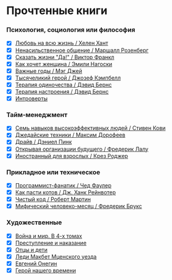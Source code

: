 # Прочтенные книги

### Психология, социология или философия

- [x]  [Любовь на всю жизнь / Хелен Хант](https://www.litres.ru/book/harvill-hendriks/lubov-na-vsu-zhizn-rukovodstvo-dlya-par-47011374/)
- [x]  [Ненасильственное общение / Маршалл Розенберг](https://www.litres.ru/book/marshall-rozenberg/nenasilstvennoe-obschenie-v-povsednevnoy-zhizni-praktic-67722486/)
- [x]  [Сказать жизни "Да!" / Виктор Франкл](https://www.litres.ru/book/viktor-frankl/skazat-zhizni-da-psiholog-v-konclagere-147113/)
- [x]  [Как хочет женщина / Эмили Нагоски](https://www.litres.ru/book/emili-nagoski/kak-hochet-zhenschina-master-klass-po-nauke-seksa-19405358/)
- [x]  [Важные годы / Мэг Джей](https://www.litres.ru/book/meg-dzhey/vazhnye-gody-pochemu-ne-stoit-otkladyvat-zhizn-na-potom-7230542/)
- [x]  [Тысячеликий герой / Джозеф Кэмпбелл](https://www.litres.ru/book/dzhozef-kempbell/tysyachelikiy-geroy-33848058/)
- [x]  [Терапия одиночества / Дэвид Бернс](https://www.litres.ru/book/david-d-burns/terapiya-odinochestva-kak-nauchitsya-obschatsya-druzhit-i-lu-69015931/)
- [x]  [Терапия настроения / Дэвид Бернс](https://www.litres.ru/book/david-d-burns/terapiya-nastroeniya-klinicheski-dokazannyy-sposob-pobedit-d-40975505/)
- [x]  [Интроверты](https://www.litres.ru/audiobook/suzan-keyn/introverty-56443553/)

### Тайм-менеджмент

- [x]  [Семь навыков высокоэффективных людей / Стивен Кови](https://www.litres.ru/book/stiven-kovi/sem-navykov-vysokoeffektivnyh-ludey-na-praktike-dnevnik-formir-69018265/)
- [x]  [Джедайские техники / Максим Дорофеев](https://www.litres.ru/book/maksim-dorofeev/dzhedayskie-tehniki-kak-vospitat-svou-obezyanu-opustoshit-23590168/)
- [x]  [Драйв / Дэниел Пинк](https://www.litres.ru/book/daniel-h-pink/drayv-chto-na-samom-dele-nas-motiviruet-5019930/)
- [x]  [Открывая организации будущего / Фредерик Лалу](https://www.litres.ru/book/frederik-lalu/otkryvaya-organizacii-buduschego-12472950/)
- [x]  [Иностранный для взрослых / Крез Роджер](https://www.litres.ru/book/richard-roberts-1062/inostrannyy-dlya-vzroslyh-kak-vyuchit-novyy-yazyk-v-l-22770721/)

### Прикладное или техническое

- [x]  [Программист-фанатик / Чед Фаулер](https://www.litres.ru/book/ched-fauler/programmist-fanatik-9535814/)
- [x]  [Как пасти котов / Дж. Ханк Рейнвотер](https://www.litres.ru/book/dzh-hank-reynvoter/kak-pasti-kotov-nastavlenie-dlya-programmistov-rukovody-167876/)
- [x]  [Чистый код / Роберт Мартин](https://www.litres.ru/book/robert-s-martin/chistyy-kod-sozdanie-analiz-i-refaktoring-pdf-epub-6444478/)
- [x]  [Мифический человеко-месяц / Фредерик Брукс](https://www.litres.ru/book/frederik-bruks/mificheskiy-cheloveko-mesyac-ili-kak-sozdautsya-programmnye-58154399/)

### Художественные

- [x] [Война и мир. В 4-х томах](https://www.litres.ru/book/lev-tolstoy/voyna-i-mir-kollekcionnoe-illustrirovannoe-izdanie-69495367/)
- [x] [Преступление и наказание](https://www.litres.ru/book/fedor-dostoevskiy/prestuplenie-i-nakazanie-64758176/)
- [x] [Отцы и дети](https://www.litres.ru/book/ivan-turgenev/otcy-i-deti-24312573/)
- [x] [Леди Макбет Мценского уезда](https://www.litres.ru/book/nikolay-leskov/ledi-makbet-mcenskogo-uezda-175270/)
- [x] [Евгений Онегин](https://www.litres.ru/book/aleksandr-pushkin/evgeniy-onegin-19068701/)
- [x] [Герой нашего времени](https://www.litres.ru/book/mihail-lermontov/geroy-nashego-vremeni-70932181/)

